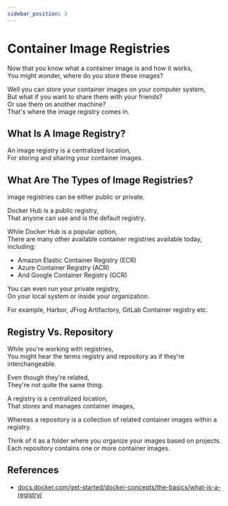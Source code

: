 ```yaml
---
sidebar_position: 3
---
```


# Container Image Registries

Now that you know what a container image is and how it works,  
You might wonder, where do you store these images?

Well you can store your container images on your computer system,  
But what if you want to share them with your friends?  
Or use them on another machine?  
That's where the image registry comes in.

## What Is A Image Registry?

An image registry is a centralized location,  
For storing and sharing your container images.

## What Are The Types of Image Registries?

image registries can be either public or private.

Docker Hub is a public registry,  
That anyone can use and is the default registry.

While Docker Hub is a popular option,  
There are many other available container registries available today, including:

- Amazon Elastic Container Registry (ECR)
- Azure Container Registry (ACR)
- And Google Container Registry (GCR)

You can even run your private registry,  
On your local system or inside your organization.

For example, Harbor, JFrog Artifactory, GitLab Container registry etc.

## Registry Vs. Repository

While you're working with registries,  
You might hear the terms registry and repository as if they're interchangeable.

Even though they're related,  
They're not quite the same thing.

A registry is a centralized location,  
That stores and manages container images,

Whereas a repository is a collection of related container images within a registry.

Think of it as a folder where you organize your images based on projects.  
Each repository contains one or more container images.

## References

- [docs.docker.com/get-started/docker-concepts/the-basics/what-is-a-registry/](https://docs.docker.com/get-started/docker-concepts/the-basics/what-is-a-registry/)
